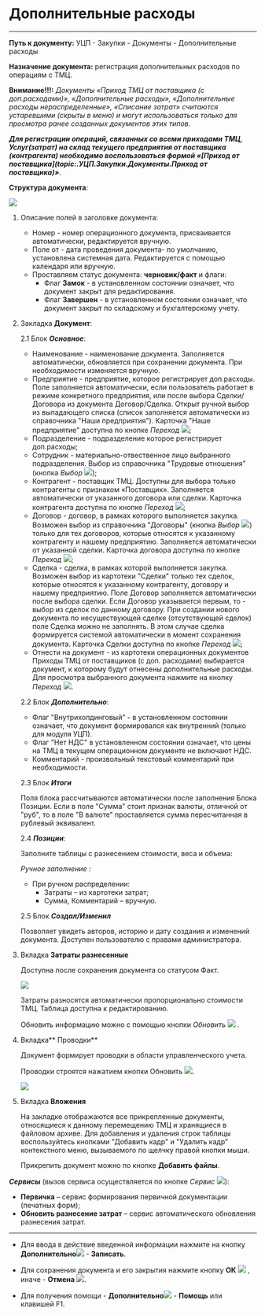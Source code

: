 ﻿# Дополнительные расходы
_ _ _ _ _

**Путь к документу:** УЦП - Закупки - Документы - Дополнительные расходы

**Назначение документа:** регистрация дополнительных расходов по операциям с ТМЦ.

**Внимание!!!:** *Документы «Приход ТМЦ от поставщика (с доп.расходами)», «Дополнительные расходы», «Дополнительные расходы нераспределенные», «Списание затрат» считаются устаревшими (скрыты в меню) и могут использоваться только для просмотра ранее созданных документов этих типов*.

***Для регистрации операций, связанных со всеми приходами ТМЦ, Услуг(затрат) на склад текущего предприятия от поставщика (контрагента) необходимо воспользоваться  формой «[Приход от поставщика](topic:.УЦП.Закупки.Документы.Приход от поставщика)»***.

**Структура документа**:

![](topic:.УЦП.AddFiles.Screenshot_2538.jpg)


1. Описание полей в заголовке документа:

    * Номер - номер операционного документа, присваивается автоматически, редактируется вручную.
    * Поле от - дата проведения документа- по умолчанию, установлена системная дата. Редактируется с помощью календаря или вручную.
    * Проставляем статус документа: **черновик/факт** и флаги:
        * Флаг **Замок** - в установленном состоянии означает, что документ закрыт для редактирования. 
        * Флаг **Завершен** - в установленном состоянии означает, что документ закрыт по складскому и бухгалтерскому учету. 

2. Закладка **Документ**: 

    2.1 Блок ***Основное***:

    * Наименование - наименование документа. Заполняется автоматически, обновляется при сохранении документа. При необходимости изменяется вручную.
    * Предприятие - предприятие, которое регистрирует доп.расходы. Поле заполняется автоматически, если пользователь работает в режиме конкретного предприятия,
    или после выбора Сделки/ Договора из документа Договор/Сделка. Открыт ручной выбор из выпадающего списка (список заполняется автоматически из справочника "Наши предприятия").
    Карточка "Наше предприятие" доступна по кнопке *Переход* ![](topic:Com.AddFiles.Buttons.Btn_go.png);
    * Подразделение - подразделение которое регистрирует доп.расходы;
    * Сотрудник - материально-отвественное лицо выбранного подразделения. Выбор из справочника "Трудовые отношения" (кнопка *Выбор* ![](topic:Com.AddFiles.Buttons.Btn_select.png));
    * Контрагент - поставщик ТМЦ. Доступны для выбора только контрагенты с признаком «Поставщик». Заполняется автоматически от указанного договора или сделки.
    Карточка контрагента доступна по кнопке *Переход* ![](topic:Com.AddFiles.Buttons.Btn_go.png);
    * Договор - договор, в рамках которого выполняется закупка. Возможен выбор из справочника "Договоры" (кнопка *Выбор* ![](topic:Com.AddFiles.Buttons.Btn_select.png)) только для тех договоров, которые относятся к указанному
    контрагенту и нашему предприятию. Заполняется автоматически от указанной сделки. Карточка договора доступна по кнопке *Переход* ![](topic:Com.AddFiles.Buttons.Btn_go.png);
    * Сделка - сделка, в рамках которой выполняется закупка. Возможен выбор из картотеки "Сделки" только тех сделок, которые относятся к указанному контрагенту, договору и
    нашему предприятию.  Поле Договор заполняется автоматически после выбора сделки. Если Договор указывается первым, то - выбор из сделок по данному договору.
    При создании нового документа по несуществующей сделке (отсутствующей сделок) поле Сделка можно не заполнять. В этом случае сделка формируется системой автоматически
    в момент сохранения документа.  Карточка Сделки доступна по кнопке *Переход* ![](topic:Com.AddFiles.Buttons.Btn_go.png);
    * Отнести на документ - из картотеки операционных документов Приходы ТМЦ от поставщиков (с доп. расходами) выбирается документ, к которому будут отнесены дополнительные расходы.
    Для просмотра выбранного документа нажмите на кнопку *Переход* ![](topic:Com.AddFiles.Buttons.Btn_go.png).

    2.2 Блок ***Дополнительно***:

    <!---* Флаг "*Передан в бухгалтерию*" в установленном состоянии означает, что по документу сформированы проводки в модуле "УиФ". Устанавливается автоматически при передаче. При необходимости устанавливается или снимается вручную;
    * Флаг "*Передавать в бухгалтерию*" в установленном состоянии означает, что документ готов для передачи в "УиФ" с целью формирования проводок по Бухучету. Устанавливается автоматически при создании документа. Снимается автоматически при передаче документа в УиФ. При необходимости устанавливается или снимается вручную;
    --->
    * Флаг "Внутрихолдинговый" - в установленном состоянии означает, что документ формировался как внутренний (только для модуля УЦП).
    <!---Документы с данным признаком не передаются в модуль УиФ;
    --->
    * Флаг "Нет НДС" в установленном состоянии означает, что цены на ТМЦ в текущем операционном документе не включают НДС.
    * Комментарий - произвольный текстовый комментарий при необходимости.

    2.3 Блок ***Итоги***

    Поля блока рассчитываются автоматически после заполнения Блока Позиции. Если в поле "Сумма" стоит признак валюты, отличной от "руб", то в
    поле "В валюте" проставляется сумма пересчитанная в рублевый эквивалент.

    2.4 ***Позиции***:

    Заполните таблицы с разнесением стоимости, веса и объема:

    *Ручное заполнение :*
    * При ручном распределении:
       * Затраты – из картотеки затрат;
       * Сумма, Комментарий – вручную.

    2.5 Блок ***Создал/Изменил***

    Позволяет увидеть авторов, историю и дату создания и изменений документа. Доступен пользователю с правами администратора.

5. Вкладка **Затраты разнесенные**

   Доступна после сохранения документа со статусом Факт.

   ![](topic:.УЦП.AddFiles.Screenshot_2539jpg.jpg)

   Затраты разносятся автоматически пропорционально стоимости ТМЦ. Таблица доступна к редактированию.

   Обновить информацию можно с помощью кнопки *Обновить* ![](topic:Com.AddFiles.Buttons.Btn_Refresh.png) .

3. Вкладка** Проводки**

    Документ формирует проводки в области управленческого учета.

    Проводки строятся нажатием кнопки Обновить ![](topic:Com.AddFiles.Buttons.Btn_Refresh.png).

    ![](topic:.УЦП.AddFiles.Screenshot_2540.jpg)

4. Вкладка **Вложения**

    На закладке отображаются все прикрепленные документы, относящиеся к данному перемещению ТМЦ и хранящиеся в файловом архиве. Для добавления и удаления строк
    таблицы воспользуйтесь кнопками "Добавить кадр" и "Удалить кадр" контекстного меню, вызываемого по щелчку правой кнопки мыши.

    Прикрепить документ можно по кнопке **Добавить файлы**.

***Сервисы*** (вызов сервиса осуществляется по кнопке *Сервис* ![](topic:Com.AddFiles.Buttons.Btn_Services.png)):

* **Первичка** – сервис формирования первичной документации (печатных форм);
* **Обновить разнесение затрат** – сервис автоматического обновления разнесения затрат.


_______________

* Для ввода в действие введенной информации нажмите на кнопку **Дополнительно**![](topic:Com.AddFiles.Buttons.Btn_OK.png) - **Записать**.

* Для сохранения документа и его закрытия нажмите кнопку **ОК** ![](topic:Com.AddFiles.Buttons.Btn_Ok_grey.png) , иначе - **Отмена** ![](topic:Com.AddFiles.Buttons.BtnCloseCancel.png).

* Для получения помощи - **Дополнительно**![](topic:Com.AddFiles.Buttons.Btn_OK.png) - **Помощь** или клавишей F1.



